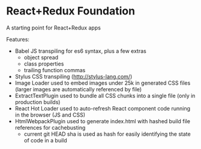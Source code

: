 React+Redux Foundation
===================
A starting point for React+Redux apps

Features:
- Babel JS transpiling for es6 syntax, plus a few extras
  - object spread
  - class properties
  - trailing function commas
- Stylus CSS transpiling (http://stylus-lang.com/)
- Image Loader used to embed images under 25k in generated CSS files (larger images are automatically referenced by file)
- ExtractTextPlugin used to bundle all CSS chunks into a single file (only in production builds)
- React Hot Loader used to auto-refresh React component code running in the browser (JS and CSS)
- HtmlWebpackPlugin used to generate index.html with hashed build file references for cachebusting
  - current git HEAD sha is used as hash for easily identifying the state of code in a build
